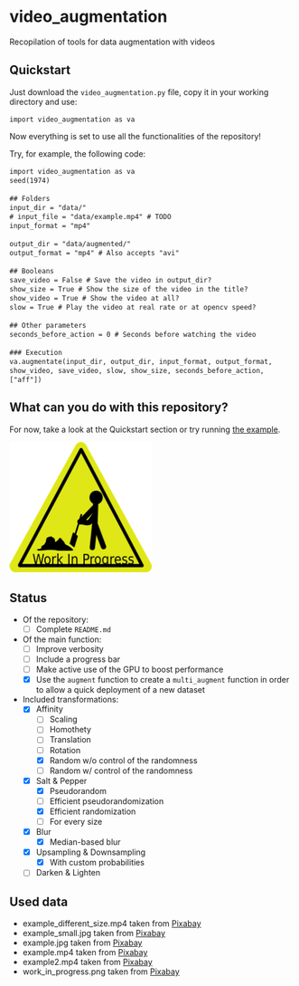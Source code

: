 # video_augmentation
 Recopilation of tools for data augmentation with videos

## Quickstart
Just download the `video_augmentation.py` file, copy it in your working directory and use:
```
import video_augmentation as va
```
Now everything is set to use all the functionalities of the repository!

Try, for example, the following code:
```
import video_augmentation as va
seed(1974)

## Folders
input_dir = "data/"
# input_file = "data/example.mp4" # TODO
input_format = "mp4"

output_dir = "data/augmented/"
output_format = "mp4" # Also accepts "avi"

## Booleans
save_video = False # Save the video in output_dir?
show_size = True # Show the size of the video in the title?
show_video = True # Show the video at all?
slow = True # Play the video at real rate or at opencv speed?

## Other parameters
seconds_before_action = 0 # Seconds before watching the video

### Execution
va.augmentate(input_dir, output_dir, input_format, output_format, show_video, save_video, slow, show_size, seconds_before_action, ["aff"])
```

## What can you do with this repository?
For now, take a look at the Quickstart section or try running [the example](example.ipynb).

<img src="data/work_in_progress.png" alt="Work in progress" width="50%" >
<br>

## Status

- Of the repository:
    - [ ] Complete `README.md`

- Of the main function:
    - [ ] Improve verbosity
    - [ ] Include a progress bar
    - [ ] Make active use of the GPU to boost performance
    - [x] Use the `augment` function to create a `multi_augment` function in order to allow a quick deployment of a new dataset

- Included transformations:
    - [x] Affinity
        - [ ] Scaling
        - [ ] Homothety
        - [ ] Translation
        - [ ] Rotation
        - [x] Random w/o control of the randomness
        - [ ] Random w/ control of the randomness
    - [x] Salt & Pepper
        - [x] Pseudorandom
        - [ ] Efficient pseudorandomization
        - [x] Efficient randomization
        - [ ] For every size
    - [x] Blur
        - [x] Median-based blur
    - [x] Upsampling & Downsampling
        - [x] With custom probabilities
    - [ ] Darken & Lighten

## Used data
* example_different_size.mp4 taken from [Pixabay](https://pixabay.com/es/videos/chico-salto-danza-hombre-persona-21827/)
* example_small.jpg taken from [Pixabay](https://pixabay.com/es/photos/gato-felino-mascota-animal-6960183/)
* example.jpg taken from [Pixabay](https://pixabay.com/es/photos/globo-farolillos-chinos-linterna-3206530/)
* example.mp4 taken from [Pixabay](https://pixabay.com/es/videos/truco-motos-sincr%C3%B3nico-extremo-1083/)
* example2.mp4 taken from [Pixabay](https://pixabay.com/es/videos/gallo-pollo-aldea-granja-10685/)
* work_in_progress.png taken from [Pixabay](https://pixabay.com/es/vectors/trabajo-en-progreso-firmar-actividad-24027/)